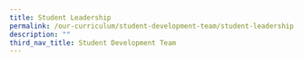 ```yaml
---
title: Student Leadership
permalink: /our-curriculum/student-development-team/student-leadership
description: ""
third_nav_title: Student Development Team
---
```

